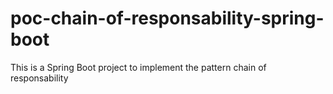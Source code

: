 # poc-chain-of-responsability-spring-boot
This is a Spring Boot project to implement the pattern chain of responsability
